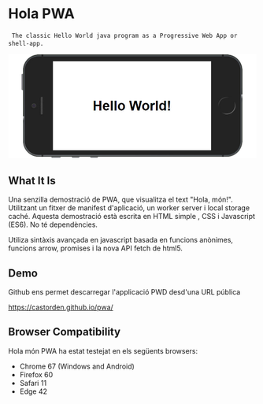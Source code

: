 # Hola PWA

     The classic Hello World java program as a Progressive Web App or shell-app. 

![Hello World Screenshot](./images/screenshot.jpg " Screenshot Hello World ")

## What It Is

Una senzilla demostració de PWA,  que visualitza el text "Hola, món!". Utilitzant un fitxer de manifest d'aplicació, un worker server i local storage caché. Aquesta demostració està escrita en HTML simple , CSS i Javascript (ES6). No té dependències.

Utiliza sintàxis avançada en javascript basada en funcions anònimes, funcions arrow, promises i la nova API fetch de html5. 


## Demo
Github ens permet descarregar l'applicació PWD desd'una URL pública

https://castorden.github.io/pwa/

## Browser Compatibility

Hola món PWA ha estat testejat en els següents browsers:

* Chrome 67 (Windows and Android)
* Firefox 60
* Safari 11
* Edge 42
